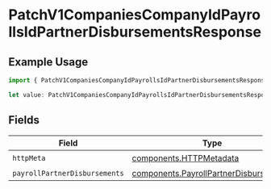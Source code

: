 # PatchV1CompaniesCompanyIdPayrollsIdPartnerDisbursementsResponse

## Example Usage

```typescript
import { PatchV1CompaniesCompanyIdPayrollsIdPartnerDisbursementsResponse } from "@gusto/embedded-api/models/operations/patchv1companiescompanyidpayrollsidpartnerdisbursements.js";

let value: PatchV1CompaniesCompanyIdPayrollsIdPartnerDisbursementsResponse = {};
```

## Fields

| Field                                                                                            | Type                                                                                             | Required                                                                                         | Description                                                                                      |
| ------------------------------------------------------------------------------------------------ | ------------------------------------------------------------------------------------------------ | ------------------------------------------------------------------------------------------------ | ------------------------------------------------------------------------------------------------ |
| `httpMeta`                                                                                       | [components.HTTPMetadata](../../models/components/httpmetadata.md)                               | :heavy_check_mark:                                                                               | N/A                                                                                              |
| `payrollPartnerDisbursements`                                                                    | [components.PayrollPartnerDisbursements](../../models/components/payrollpartnerdisbursements.md) | :heavy_minus_sign:                                                                               | successful                                                                                       |